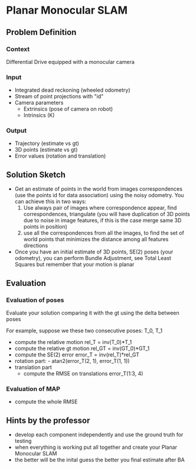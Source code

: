 # Planar Monocular SLAM

## Problem Definition

### Context

Differential Drive equipped with a monocular camera

### Input

- Integrated dead reckoning (wheeled odometry)
- Stream of point projections with "id"
- Camera parameters
  - Extrinsics (pose of camera on robot)
  - Intrinsics (K)

### Output

- Trajectory (estimate vs gt)
- 3D points (estimate vs gt)
- Error values (rotation and translation)

## Solution Sketch

- Get an estimate of points in the world from images correspondences (use the points id for data association) using the noisy odometry. You can achieve this in two ways:
  1. Use always pair of images where correspondence appear, find correspondences, triangulate (you will have duplication of 3D points due to noise in image features, if this is the case merge same 3D points in position)
  2. use all the correspondences from all the images, to find the set of world points that minimizes the distance among all features directions
- Once you have an initial estimate of 3D points, SE(2) poses (your odometry), you can perform Bundle Adjustment, see Total Least Squares but remember that your motion is planar

## Evaluation

### Evaluation of poses

Evaluate your solution comparing it with the gt using the delta between poses

For example, suppose we these two consecutive poses: T_0, T_1

- compute the relative motion rel_T = inv(T_0)*T_1
- compute the relative gt motion rel_GT = inv(GT_0)*GT_1
- compute the SE(2) error error_T = inv(rel_T)*rel_GT
- rotation part:
        - atan2(error_T(2, 1), error_T(1, 1))
- translation part
  - compute the RMSE on translations error_T(1:3, 4)

### Evaluation of MAP

- compute the whole RMSE

## Hints by the professor

- develop each component independently and use the ground truth for testing
- when everything is working put all together and create your Planar Monocular SLAM
- the better will be the inital guess the better you final estimate after BA
